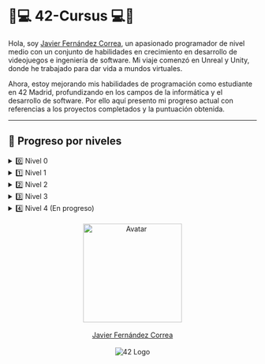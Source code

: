 # 📖💻 42-Cursus 💻📖

Hola, soy <a href="https://github.com/jfercode">Javier Fernández Correa</a>, un apasionado programador de nivel medio con un conjunto de habilidades en crecimiento en desarrollo de videojuegos e ingeniería de software. Mi viaje comenzó en Unreal y Unity, donde he trabajado para dar vida a mundos virtuales.  

Ahora, estoy mejorando mis habilidades de programación como estudiante en 42 Madrid, profundizando en los campos de la informática y el desarrollo de software. Por ello aquí presento mi progreso actual con referencias a los proyectos completados y la puntuación obtenida.

---
## 🚧 Progreso por niveles

<details>
  <summary>0️⃣ Nivel 0</summary>

| Proyecto             | Enlace                                                                 | Puntuación     | Estado        |
|----------------------|------------------------------------------------------------------------|----------------|---------------|
| Libft 📚✨            | [Ver repositorio](https://github.com/jfercode/42-Cursus-Libft)         | 125/100 ✅⭐    | Completado ✅ |
  
</details>

<details>
  <summary>1️⃣ Nivel 1</summary>

| Proyecto             | Enlace                                                                 | Puntuación     | Estado        |
|----------------------|------------------------------------------------------------------------|----------------|---------------|
| Printf 🖨️            | [Ver repositorio](https://github.com/jfercode/42-Printf)               | 100/100 ✅     | Completado ✅ |
| Get Next Line 📜      | [Ver repositorio](https://github.com/jfercode/42-Get-Next-Line)        | 125/100 ✅⭐    | Completado ✅ |
| Born 2 Be Root 🖥️🔒  | —                                                                      | 125/100 ✅⭐    | Completado ✅ |
  
</details>

<details>
  <summary>2️⃣ Nivel 2</summary>

| Proyecto             | Enlace                                                                 | Puntuación     | Estado        |
|----------------------|------------------------------------------------------------------------|----------------|---------------|
| Push Swap 🔄          | [Ver repositorio](https://github.com/jfercode/42-Push-swap)            | 100/100 ✅     | Completado ✅ |
| Pipex 🚰              | [Ver repositorio](https://github.com/jfercode/42-Pipex)                | 125/100 ✅⭐    | Completado ✅ |
| Minitalk 📡           | [Ver repositorio](https://github.com/jfercode/42-Minitalk)             | 125/100 ✅⭐    | Completado ✅ |
| So Long 🎮🛤️         | [Ver repositorio](https://github.com/jfercode/42-So-Long)              | 125/125 ✅⭐    | Completado ✅ |

</details>

<details>
  <summary>3️⃣ Nivel 3</summary>

| Proyecto             | Enlace                                                                 | Puntuación     | Estado        |
|----------------------|------------------------------------------------------------------------|----------------|---------------|
| Philosophers 🍽️🧠    | [Ver repositorio](https://github.com/jfercode/42-Philosophers)         | 100/100 ✅     | Completado ✅ |
| Minishell 🚀🖥️📘      | [Ver repositorio](https://github.com/jfercode/42-Minishell)            | 100/100 ✅     | Completado ✅ |

</details>

<details>
  <summary>4️⃣ Nivel 4 (En progreso)</summary>

| Proyecto             | Enlace                                                                 | Puntuación     | Estado          |
|----------------------|------------------------------------------------------------------------|----------------|-----------------|
| CPP Module 00 🧩     | [Repositorio](https://github.com/jfercode/42-CPP-Module-00)            | —              | 🚧 En progreso  |
| CPP Module 01 🧠     | [Repositorio](https://github.com/jfercode/42-CPP-Module-01)            | —              | 🚧 En progreso  |
| CPP Module 02 ⚙️     | [Repositorio](https://github.com/jfercode/42-CPP-Module-02)            | —              | 🚧 En progreso  |
| CPP Module 03 🔁     | [Repositorio](https://github.com/jfercode/42-CPP-Module-03)            | —              | 🚧 En progreso  |
| CPP Module 04 🎭     | [Repositorio](https://github.com/jfercode/42-CPP-Module-04)            | —              | 🚧 En progreso  |
| cub3D 🧱🕹️          | [Repositorio](https://github.com/jfercode/42-cub3D)                    | —              | 🚧 En progreso  |
| netpractice 🕸️       | [Repository](https://github.com/jfercode/42-NetPractice)                      | —              | ⏳ To Do |


</details>


<br/>

<div align="center">
  <img src="https://avatars.githubusercontent.com/u/102600920?v=4" alt="Avatar" width="200"/>
  <br/><br/>
  <a href="https://github.com/jfercode">Javier Fernández Correa</a>
</div>

<br/>

<div align="center">
  <img src="https://encrypted-tbn0.gstatic.com/images?q=tbn:ANd9GcTVInHuUPtp3uiEuvF0aYAkFBUzpnr65b2CDA&s" alt="42 Logo"/>
</div>
